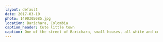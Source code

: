 ```yaml
---
layout: default
date: 2017-03-10
photo: 1490305085.jpg
location: Barichara, Colombia
caption_header: Cute little town
caption: One of the street of Barichara, small houses, all white and cobbled streets. So nice!
---
```

